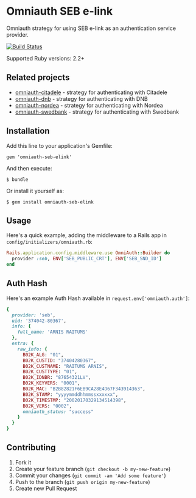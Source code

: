 # Omniauth SEB e-link

Omniauth strategy for using SEB e-link as an authentication service provider.

[![Build Status](https://travis-ci.org/mak-it/omniauth-seb-elink.svg?branch=master)](https://travis-ci.org/mak-it/omniauth-seb-elink)

Supported Ruby versions: 2.2+

## Related projects
- [omniauth-citadele](https://github.com/mak-it/omniauth-citadele) - strategy for authenticating with Citadele
- [omniauth-dnb](https://github.com/mak-it/omniauth-dnb) - strategy for authenticating with DNB
- [omniauth-nordea](https://github.com/mak-it/omniauth-nordea) - strategy for authenticating with Nordea
- [omniauth-swedbank](https://github.com/mak-it/omniauth-swedbank) - strategy for authenticating with Swedbank

## Installation

Add this line to your application's Gemfile:

    gem 'omniauth-seb-elink'

And then execute:

    $ bundle

Or install it yourself as:

    $ gem install omniauth-seb-elink

## Usage

Here's a quick example, adding the middleware to a Rails app
in `config/initializers/omniauth.rb`:

```ruby
Rails.application.config.middleware.use OmniAuth::Builder do
  provider :seb, ENV['SEB_PUBLIC_CRT'], ENV['SEB_SND_ID']
end
```

## Auth Hash

Here's an example Auth Hash available in `request.env['omniauth.auth']`:

```ruby
{
  provider: 'seb',
  uid: '374042-80367',
  info: {
    full_name: 'ARNIS RAITUMS'
  },
  extra: {
    raw_info: {
      B02K_ALG: "01",
      B02K_CUSTID: "37404280367",
      B02K_CUSTNAME: "RAITUMS ARNIS",
      B02K_CUSTTYPE: "01",
      B02K_IDNBR: "87654321LV",
      B02K_KEYVERS: "0001",
      B02K_MAC: "B2B82821F6EB9CA28E4D67F343914363",
      B02K_STAMP: "yyyymmddhhmmssxxxxxx",
      B02K_TIMESTMP: "20020170329134514398",
      B02K_VERS: "0002",
      omniauth_status: "success"
    }
  }
}
```

## Contributing

1. Fork it
2. Create your feature branch (`git checkout -b my-new-feature`)
3. Commit your changes (`git commit -am 'Add some feature'`)
4. Push to the branch (`git push origin my-new-feature`)
5. Create new Pull Request
